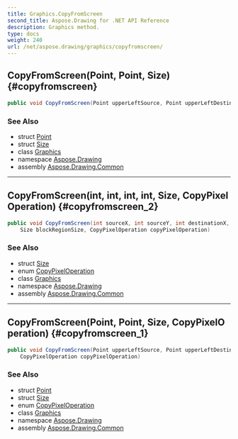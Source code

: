 ```yaml
---
title: Graphics.CopyFromScreen
second_title: Aspose.Drawing for .NET API Reference
description: Graphics method. 
type: docs
weight: 240
url: /net/aspose.drawing/graphics/copyfromscreen/
---
```

## CopyFromScreen(Point, Point, Size) {#copyfromscreen}

```csharp
public void CopyFromScreen(Point upperLeftSource, Point upperLeftDestination, Size blockRegionSize)
```

### See Also

* struct [Point](../../point/)
* struct [Size](../../size/)
* class [Graphics](../)
* namespace [Aspose.Drawing](../../graphics/)
* assembly [Aspose.Drawing.Common](../../../)

---

## CopyFromScreen(int, int, int, int, Size, CopyPixelOperation) {#copyfromscreen_2}

```csharp
public void CopyFromScreen(int sourceX, int sourceY, int destinationX, int destinationY, 
    Size blockRegionSize, CopyPixelOperation copyPixelOperation)
```

### See Also

* struct [Size](../../size/)
* enum [CopyPixelOperation](../../copypixeloperation/)
* class [Graphics](../)
* namespace [Aspose.Drawing](../../graphics/)
* assembly [Aspose.Drawing.Common](../../../)

---

## CopyFromScreen(Point, Point, Size, CopyPixelOperation) {#copyfromscreen_1}

```csharp
public void CopyFromScreen(Point upperLeftSource, Point upperLeftDestination, Size blockRegionSize, 
    CopyPixelOperation copyPixelOperation)
```

### See Also

* struct [Point](../../point/)
* struct [Size](../../size/)
* enum [CopyPixelOperation](../../copypixeloperation/)
* class [Graphics](../)
* namespace [Aspose.Drawing](../../graphics/)
* assembly [Aspose.Drawing.Common](../../../)


